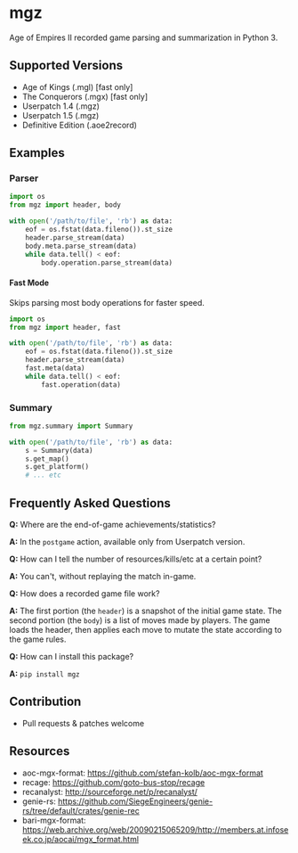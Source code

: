 # mgz

Age of Empires II recorded game parsing and summarization in Python 3.

## Supported Versions

- Age of Kings (.mgl) [fast only]
- The Conquerors (.mgx) [fast only]
- Userpatch 1.4 (.mgz)
- Userpatch 1.5 (.mgz)
- Definitive Edition (.aoe2record)

## Examples

### Parser

```python
import os
from mgz import header, body

with open('/path/to/file', 'rb') as data:
    eof = os.fstat(data.fileno()).st_size
    header.parse_stream(data)
    body.meta.parse_stream(data)
    while data.tell() < eof:
        body.operation.parse_stream(data)
```

#### Fast Mode

Skips parsing most body operations for faster speed.

```python
import os
from mgz import header, fast

with open('/path/to/file', 'rb') as data:
    eof = os.fstat(data.fileno()).st_size
    header.parse_stream(data)
    fast.meta(data)
    while data.tell() < eof:
        fast.operation(data)
```

### Summary

```python
from mgz.summary import Summary

with open('/path/to/file', 'rb') as data:
    s = Summary(data)
    s.get_map()
    s.get_platform()
    # ... etc
```

## Frequently Asked Questions

**Q:** Where are the end-of-game achievements/statistics?

**A:** In the `postgame` action, available only from Userpatch version.


**Q:** How can I tell the number of resources/kills/etc at a certain point?

**A:** You can't, without replaying the match in-game.


**Q:** How does a recorded game file work?

**A:** The first portion (the `header`) is a snapshot of the initial game state. The second portion (the `body`) is a list of moves made by players. The game loads the header, then applies each move to mutate the state according to the game rules.

**Q:** How can I install this package?

**A:** `pip install mgz`

## Contribution
 - Pull requests & patches welcome

## Resources
 - aoc-mgx-format: https://github.com/stefan-kolb/aoc-mgx-format
 - recage: https://github.com/goto-bus-stop/recage
 - recanalyst: http://sourceforge.net/p/recanalyst/
 - genie-rs: https://github.com/SiegeEngineers/genie-rs/tree/default/crates/genie-rec
 - bari-mgx-format: https://web.archive.org/web/20090215065209/http://members.at.infoseek.co.jp/aocai/mgx_format.html
